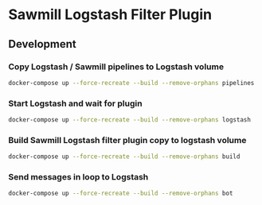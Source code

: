 # Sawmill Logstash Filter Plugin

## Development 

### Copy Logstash / Sawmill pipelines to Logstash volume
```bash
docker-compose up --force-recreate --build --remove-orphans pipelines
```

### Start Logstash and wait for plugin
```bash
docker-compose up --force-recreate --build --remove-orphans logstash
```

### Build Sawmill Logstash filter plugin copy to logstash volume
```bash
docker-compose up --force-recreate --build --remove-orphans build
```

### Send messages in loop to Logstash
```bash
docker-compose up --force-recreate --build --remove-orphans bot
```